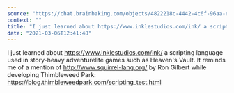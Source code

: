 ```yaml
---
source: "https://chat.brainbaking.com/objects/4822218c-4442-4c6f-96aa-ef92afefdabf"
context: ""
title: "I just learned about https://www.inklestudios.com/ink/ a scripting language used in story-heavy a..."
date: "2021-03-06T12:41:48"
---
```


I just learned about <a href="https://www.inklestudios.com/ink/" rel="ugc">https://www.inklestudios.com/ink/</a> a scripting language used in story-heavy adventurelite games such as Heaven&#39;s Vault. It reminds me of a mention of <a href="http://www.squirrel-lang.org/" rel="ugc">http://www.squirrel-lang.org/</a> by Ron Gilbert while developing Thimbleweed Park: <a href="https://blog.thimbleweedpark.com/scripting_test.html" rel="ugc">https://blog.thimbleweedpark.com/scripting_test.html</a>
  